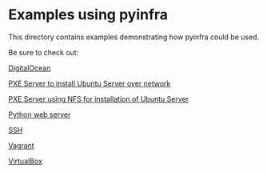 # Examples using pyinfra

This directory contains examples demonstrating how pyinfra could be used.

Be sure to check out:

[DigitalOcean](digitalocean/README.md)

[PXE Server to install Ubuntu Server over network](pxe/README.md)

[PXE Server using NFS for installation of Ubuntu Server](pxe_with_nfs/README.md)

[Python web server](python_webserver/README.md)

[SSH](ssh_demo/README.md)

[Vagrant](vagrant/README.md)

[VirtualBox](virtualbox/README.md)
